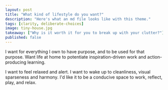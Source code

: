 ```yaml
---
layout: post
title: "What kind of lifestyle do you want?"
description: "Here's what an md file looks like with this theme."
tags: [clarity, deliberate-choices]
image: tiny-house.jpg
takeaway: ["Why is it worth it for you to break up with your clutter?"]
published: false
---
```


I want for everything I own to have purpose, and to be used for that purpose. Want life at home to potentiate inspiration-driven work and action-producing learning.

I want to feel relaxed and alert. I want to wake up to cleanliness, visual sparseness and harmony. I'd like it to be a conducive space to work, reflect, play, and relax.
